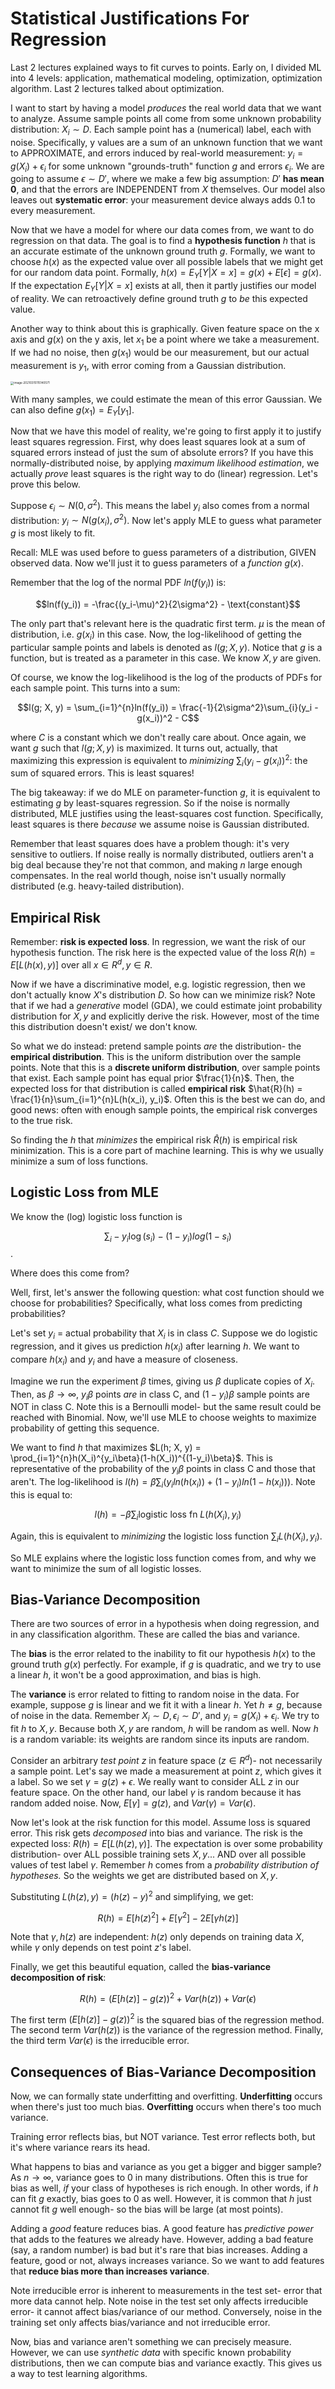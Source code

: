 # Statistical Justifications For Regression

Last 2 lectures explained ways to fit curves to points. Early on, I divided ML into 4 levels: application, mathematical modeling, optimization, optimization algorithm. Last 2 lectures talked about optimization. 

I want to start by having a model *produces* the real world data that we want to analyze. Assume sample points all come from some unknown probability distribution: $X_i \sim D$. Each sample point has a (numerical) label, each with noise. Specifically, y values are a sum of an unknown function that we want to APPROXIMATE, and errors induced by real-world measurement: $y_i = g(X_i) + \epsilon_i$ for some unknown "grounds-truth" function $g$ and errors $\epsilon_i$. We are going to assume $\epsilon \sim D'$, where we make a few big assumption: $D'$ **has mean 0**, and that the errors are INDEPENDENT from $X$ themselves. Our model also leaves out **systematic error**: your measurement device always adds 0.1 to every measurement. 

Now that we have a model for where our data comes from, we want to do regression on that data. The goal is to find a **hypothesis function** $h$ that is an accurate estimate of the unknown ground truth $g$. Formally, we want to choose $h(x)$ as the expected value over all possible labels that we might get for our random data point. Formally, $h(x) = E_Y[Y|X=x] = g(x) + E[\epsilon] = g(x)$. If the expectation $E_Y[Y|X=x]$ exists at all, then it partly justifies our model of reality. We can retroactively define ground truth $g$ to *be* this expected value.

Another way to think about this is graphically. Given feature space on the x axis and $g(x)$ on the y axis, let $x_1$ be a point where we take a measurement. If we had no noise, then $g(x_1)$ would be our measurement, but our actual measurement is $y_1$, with error coming from a Gaussian distribution. 

<img src="C:\Users\Kevin\AppData\Roaming\Typora\typora-user-images\image-20210315115140571.png" alt="image-20210315115140571" style="zoom:33%;" />

With many samples, we could estimate the mean of this error Gaussian. We can also define $g(x_1) = E_Y[y_1]$. 

Now that we have this model of reality, we're going to first apply it to justify least squares regression. First, why does least squares look at a sum of squared errors instead of just the sum of absolute errors? If you have this normally-distributed noise, by applying *maximum likelihood estimation*, we actually *prove* least squares is the right way to do (linear) regression. Let's prove this below. 

Suppose $\epsilon_i \sim N(0, \sigma^2)$. This means the label $y_i$ also comes from a normal distribution: $y_i \sim N(g(x_i), \sigma^2)$. Now let's apply MLE to guess what parameter $g$ is most likely to fit. 

Recall: MLE was used before to guess parameters of a distribution, GIVEN observed data. Now we'll just it to guess parameters of a *function* $g(x)$. 

Remember that the log of the normal PDF $ln(f(y_i))$ is:

$$ln(f(y_i)) = -\frac{(y_i-\mu)^2}{2\sigma^2} - \text{constant}$$

The only part that's relevant here is the quadratic first term. $\mu$ is the mean of distribution, i.e. $g(x_i)$ in this case. Now, the log-likelihood of getting the particular sample points and labels is denoted as $l(g; X,y)$. Notice that $g$ is a function, but is treated as a parameter in this case. We know $X,y$ are given. 

Of course, we know the log-likelihood is the log of the products of PDFs for each sample point. This turns into a sum:

$$l(g; X, y) = \sum_{i=1}^{n}ln(f(y_i)) = \frac{-1}{2\sigma^2}\sum_{i}(y_i - g(x_i))^2 - C$$

where $C$ is a constant which we don't really care about. Once again, we want $g$ such that $l(g; X, y)$ is maximized. It turns out, actually, that maximizing this expression is equivalent to *minimizing* $\sum_{i}(y_i - g(x_i))^2$: the sum of squared errors. This is least squares! 

The big takeaway: if we do MLE on parameter-function $g$, it is equivalent to estimating $g$ by least-squares regression. So if the noise is normally distributed, MLE justifies using the least-squares cost function. Specifically, least squares is there *because* we assume noise is Gaussian distributed. 

Remember that least squares does have a problem though: it's very sensitive to outliers. If noise really is normally distributed, outliers aren't a big deal because they're not that common, and making $n$ large enough compensates. In the real world though, noise isn't usually normally distributed (e.g. heavy-tailed distribution). 

## Empirical Risk 

Remember: **risk is expected loss**. In regression, we want the risk of our hypothesis function. The risk here is the expected value of the loss $R(h) = E[L(h(x), y)]$ over all $x \in R^d, y \in R$. 

Now if we have a discriminative model, e.g. logistic regression, then we don't actually know $X$'s distribution $D$. So how can we minimize risk? Note that if we had a *generative* model (GDA), we could estimate joint probability distribution for $X,y$ and explicitly derive the risk. However, most of the time this distribution doesn't exist/ we don't know. 

So what we do instead: pretend sample points *are* the distribution- the **empirical distribution**. This is the uniform distribution over the sample points. Note that this is a **discrete uniform distribution**, over sample points that exist. Each sample point has equal prior $\frac{1}{n}$. Then, the expected loss for that distribution is called **empirical risk** $\hat{R}(h) = \frac{1}{n}\sum_{i=1}^{n}L(h(x_i), y_i)$. Often this is the best we can do, and good news: often with enough sample points, the empirical risk converges to the true risk. 

So finding the $h$ that *minimizes* the empirical risk $\hat{R}(h)$ is empirical risk minimization. This is a core part of machine learning. This is why we usually minimize a sum of loss functions.

## Logistic Loss from MLE 

We know the (log) logistic loss function is  

$$\sum_{i}-y_i\log(s_i) - (1-y_i)log(1-s_i)$$. 

Where does this come from? 

Well, first, let's answer the following question: what cost function should we choose for probabilities? Specifically, what loss comes from predicting probabilities? 

Let's set $y_i$ = actual probability that $X_i$ is in class $C$. Suppose we do logistic regression, and it gives us prediction $h(x_i)$ after learning $h$. We want to compare $h(x_i)$ and $y_i$ and have a measure of closeness. 

Imagine we run the experiment $\beta$ times, giving us $\beta$ duplicate copies of $X_i$. Then, as $\beta \to \infty$, $y_i\beta$ points *are* in class C, and $(1-y_i)\beta$ sample points are NOT in class C. Note this is a Bernoulli model- but the same result could be reached with Binomial. Now, we'll use MLE to choose weights to maximize probability of getting this sequence. 

We want to find $h$ that maximizes $L(h; X, y) = \prod_{i=1}^{n}h(X_i)^{y_i\beta}(1-h(X_i))^{(1-y_i)\beta}$.  This is representative of the probability of the $y_i\beta$ points in class C and those that aren't. The log-likelihood is $l(h) = \beta\sum_{i}(y_iln(h(x_i)) + (1-y_i)ln(1-h(x_i)))$. Note this is equal to:

$$l(h) = -\beta\sum_{i}\text{logistic loss fn } L(h(X_i), y_i)$$

Again, this is equivalent to *minimizing* the logistic loss function $\sum_{i}L(h(X_i), y_i)$. 

So MLE explains where the logistic loss function comes from, and why we want to minimize the sum of all logistic losses. 

## Bias-Variance Decomposition

There are two sources of error in a hypothesis when doing regression, and in any classification algorithm. These are called the bias and variance. 

The **bias** is the error related to the inability to fit our hypothesis $h(x)$ to the ground truth $g(x)$ perfectly. For example, if $g$ is quadratic, and we try to use a linear $h$, it won't be a good approximation, and bias is high. 

The **variance** is error related to fitting to random noise in the data. For example, suppose $g$ is linear and we fit it with a linear $h$. Yet $h \neq g$, because of noise in the data. Remember $X_i \sim D, \epsilon_i \sim D'$, and $y_i = g(X_i) + \epsilon_i$. We try to fit $h$ to $X,y$. Because both $X,y$ are random, $h$ will be random as well. Now $h$ is a random variable: its weights are random since its inputs are random. 

Consider an arbitrary *test point* $z$ in feature space ($z \in R^d$)- not necessarily a sample point. Let's say we made a measurement at point $z$, which gives it a label. So we set $\gamma = g(z) + \epsilon$. We really want to consider ALL $z$ in our feature space. On the other hand, our label $\gamma$ is random because it has random added noise. Now, $E[\gamma] = g(z)$, and $Var(\gamma) = Var(\epsilon)$. 

Now let's look at the risk function for this model. Assume loss is squared error. This risk gets *decomposed* into bias and variance. The risk is the expected loss: $R(h) = E[L(h(z), \gamma)]$. The expectation is over some probability distribution- over ALL possible training sets $X,y$... AND over all possible values of test label $\gamma$. Remember $h$ comes from a *probability distribution of hypotheses.* So the weights we get are distributed based on $X,y$. 

Substituting $L(h(z), y) = (h(z) - y)^2$ and simplifying, we get: 

$$R(h) = E[h(z)^2] + E[\gamma^2] - 2E[\gamma h(z)]$$

Note that $\gamma, h(z)$ are independent: $h(z)$ only depends on training data $X$, while $\gamma$ only depends on test point $z$'s label.

Finally, we get this beautiful equation, called the **bias-variance decomposition of risk**: 

$$R(h) = (E[h(z)]-g(z))^2 + Var(h(z)) + Var(\epsilon)$$

The first term $(E[h(z)]-g(z))^2$ is the squared bias of the regression method. The second term $Var(h(z))$ is the variance of the regression method. Finally, the third term $Var(\epsilon)$ is the irreducible error.

## Consequences of Bias-Variance Decomposition

Now, we can formally state underfitting and overfitting. **Underfitting** occurs when there's just too much bias. **Overfitting** occurs when there's too much variance. 

Training error reflects bias, but NOT variance. Test error reflects both, but it's where variance rears its head. 

What happens to bias and variance as you get a bigger and bigger sample? As $n \to \infty$, variance goes to 0 in many distributions. Often this is true for bias as well, *if* your class of hypotheses is rich enough. In other words, if $h$ can fit $g$ exactly, bias goes to 0 as well. However, it is common that $h$ just cannot fit $g$ well enough- so the bias will be large (at most points). 

Adding a *good* feature reduces bias. A good feature has *predictive power* that adds to the features we already have. However, adding a bad feature (say, a random number) is bad but it's rare that bias increases. Adding a feature, good or not, always increases variance. So we want to add features that **reduce bias more than increases variance**. 

Note irreducible error is inherent to measurements in the test set- error that more data cannot help. Note noise in the test set only affects irreducible error- it cannot affect bias/variance of our method. Conversely, noise in the training set only affects bias/variance and not irreducible error. 

Now, bias and variance aren't something we can precisely measure. However, we can use *synthetic data* with specific known probability distributions, then we can compute bias and variance exactly. This gives us a way to test learning algorithms. 

